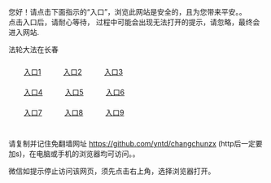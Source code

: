 您好！请点击下面指示的“入口”，浏览此网站是安全的，且为您带来平安。。 <br/>
点击入口后，请耐心等待， 过程中可能会出现无法打开的提示，请忽略，最终会进入网站. </br>

法轮大法在长春<br/>
<div style="padding:10px"><a style="margin:20px" target="_blank" href="https://d3b9kh2gojb9ac.cloudfront.net/2Qpsp?ynyogh" id="ccLink1" rel="nofollow">入口1</a> <a target="_blank" style="margin:20px" href="https://d3kwm9b85wpw7r.cloudfront.net/2Qpsp?hcgbu" id="ccLink2" rel="nofollow">入口2</a> <a style="margin:20px" target="_blank" href="https://d2cx1r6n8z4hog.cloudfront.net/2Qpsp?hkdazt" id="ccLink3" rel="nofollow">入口3</a></div>

<div style="padding:10px" ><a style="margin:20px" target="_blank" href="https://d3b9kh2gojb9ac.cloudfront.net/2Qpsp?ynyogh" id="ccLink4" rel="nofollow">入口4</a> <a style="margin:20px" href="https://d3kwm9b85wpw7r.cloudfront.net/2Qpsp?hcgbu" target="_blank" id="ccLink5" rel="nofollow">入口5</a> <a style="margin:20px" href="https://d2cx1r6n8z4hog.cloudfront.net/2Qpsp?hkdazt" target="_blank" id="ccLink6" rel="nofollow">入口6</a></div>

<div style="padding:10px"><a style="margin:20px" target="_blank" href="https://d3b9kh2gojb9ac.cloudfront.net/2Qpsp?ynyogh" id="ccLink7" rel="nofollow">入口7</a> <a style="margin:20px" href="https://d3kwm9b85wpw7r.cloudfront.net/2Qpsp?hcgbu" target="_blank" id="ccLink8" rel="nofollow">入口8</a> <a style="margin:20px" target="_blank" href="https://d2cx1r6n8z4hog.cloudfront.net/2Qpsp?hkdazt" id="ccLink9" rel="nofollow">入口9</a></div>

<br/>



请复制并记住免翻墙网址 https://github.com/yntd/changchunzx (http后一定要加s)，在电脑或手机的浏览器均可访问。。<br/>

微信如提示停止访问该网页，须先点击右上角，选择浏览器打开。
